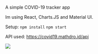 
A simple COVID-19 tracker app

Im using React, Charts.JS and Material UI.

Setup:
     `npm install`
     `npm start`

API used: https://covid19.mathdro.id/api

<img src="https://i.imgur.com/cDnHHVO.png" />

